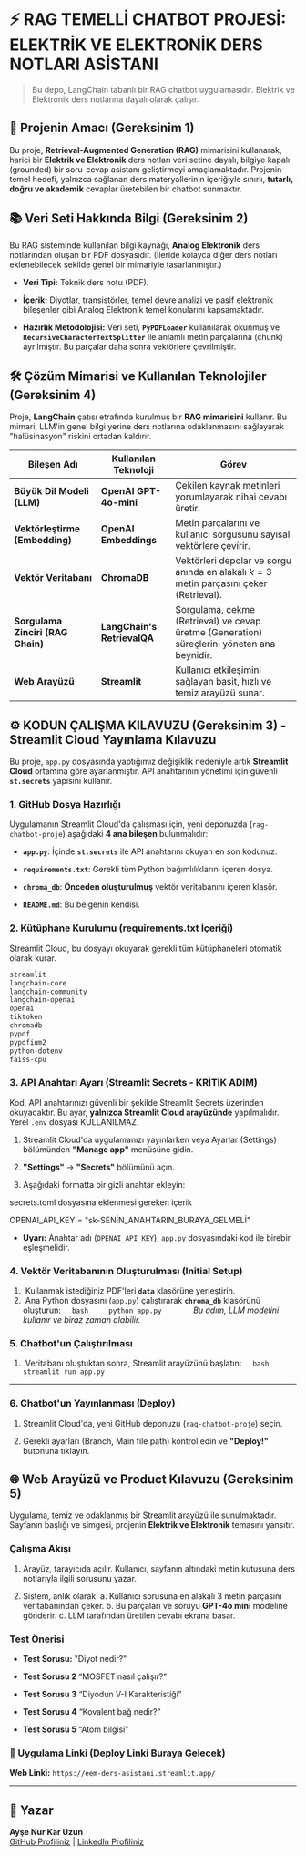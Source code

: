 # ⚡ RAG TEMELLİ CHATBOT PROJESİ: ELEKTRİK VE ELEKTRONİK DERS NOTLARI ASİSTANI

> Bu depo, LangChain tabanlı bir RAG chatbot uygulamasıdır. Elektrik ve Elektronik ders notlarına dayalı olarak çalışır.

## 🎯 Projenin Amacı (Gereksinim 1)

Bu proje, **Retrieval-Augmented Generation (RAG)** mimarisini kullanarak, harici bir **Elektrik ve Elektronik** ders notları veri setine dayalı, bilgiye kapalı (grounded) bir soru-cevap asistanı geliştirmeyi amaçlamaktadır. Projenin temel hedefi, yalnızca sağlanan ders materyallerinin içeriğiyle sınırlı, **tutarlı, doğru ve akademik** cevaplar üretebilen bir chatbot sunmaktır.

## 📚 Veri Seti Hakkında Bilgi (Gereksinim 2)

Bu RAG sisteminde kullanılan bilgi kaynağı, **Analog Elektronik** ders notlarından oluşan bir PDF dosyasıdır. (İleride kolayca diğer ders notları eklenebilecek şekilde genel bir mimariyle tasarlanmıştır.)

* **Veri Tipi:** Teknik ders notu (PDF).

* **İçerik:** Diyotlar, transistörler, temel devre analizi ve pasif elektronik bileşenler gibi Analog Elektronik temel konularını kapsamaktadır.

* **Hazırlık Metodolojisi:** Veri seti, **`PyPDFLoader`** kullanılarak okunmuş ve **`RecursiveCharacterTextSplitter`** ile anlamlı metin parçalarına (chunk) ayrılmıştır. Bu parçalar daha sonra vektörlere çevrilmiştir.

## 🛠️ Çözüm Mimarisi ve Kullanılan Teknolojiler (Gereksinim 4)

Proje, **LangChain** çatısı etrafında kurulmuş bir **RAG mimarisini** kullanır. Bu mimari, LLM'in genel bilgi yerine ders notlarına odaklanmasını sağlayarak "halüsinasyon" riskini ortadan kaldırır.

| Bileşen Adı | Kullanılan Teknoloji | Görev | 
 | ----- | ----- | ----- | 
| **Büyük Dil Modeli (LLM)** | **OpenAI GPT-4o-mini** | Çekilen kaynak metinleri yorumlayarak nihai cevabı üretir. | 
| **Vektörleştirme (Embedding)** | **OpenAI Embeddings** | Metin parçalarını ve kullanıcı sorgusunu sayısal vektörlere çevirir. | 
| **Vektör Veritabanı** | **ChromaDB** | Vektörleri depolar ve sorgu anında en alakalı $k=3$ metin parçasını çeker (Retrieval). | 
| **Sorgulama Zinciri (RAG Chain)** | **LangChain's RetrievalQA** | Sorgulama, çekme (Retrieval) ve cevap üretme (Generation) süreçlerini yöneten ana beynidir. | 
| **Web Arayüzü** | **Streamlit** | Kullanıcı etkileşimini sağlayan basit, hızlı ve temiz arayüzü sunar. | 

## ⚙️ KODUN ÇALIŞMA KILAVUZU (Gereksinim 3) - **Streamlit Cloud Yayınlama Kılavuzu**

Bu proje, `app.py` dosyasında yaptığımız değişiklik nedeniyle artık **Streamlit Cloud** ortamına göre ayarlanmıştır. API anahtarının yönetimi için güvenli **`st.secrets`** yapısını kullanır.

### 1. GitHub Dosya Hazırlığı

Uygulamanın Streamlit Cloud'da çalışması için, yeni deponuzda (`rag-chatbot-proje`) aşağıdaki **4 ana bileşen** bulunmalıdır:

* **`app.py`**: İçinde **`st.secrets`** ile API anahtarını okuyan en son kodunuz.

* **`requirements.txt`**: Gerekli tüm Python bağımlılıklarını içeren dosya.

* **`chroma_db`**: **Önceden oluşturulmuş** vektör veritabanını içeren klasör.

* **`README.md`**: Bu belgenin kendisi.

### 2. Kütüphane Kurulumu (requirements.txt İçeriği)

Streamlit Cloud, bu dosyayı okuyarak gerekli tüm kütüphaneleri otomatik olarak kurar.


```txt
streamlit
langchain-core
langchain-community
langchain-openai
openai
tiktoken
chromadb
pypdf
pypdfium2
python-dotenv
faiss-cpu
```



### 3. API Anahtarı Ayarı (**Streamlit Secrets** - KRİTİK ADIM)

Kod, API anahtarınızı güvenli bir şekilde Streamlit Secrets üzerinden okuyacaktır. Bu ayar, **yalnızca Streamlit Cloud arayüzünde** yapılmalıdır. Yerel `.env` dosyası KULLANILMAZ.

1. Streamlit Cloud'da uygulamanızı yayınlarken veya Ayarlar (Settings) bölümünden **"Manage app"** menüsüne gidin.

2. **"Settings"** -> **"Secrets"** bölümünü açın.

3. Aşağıdaki formatta bir gizli anahtar ekleyin:



secrets.toml dosyasına eklenmesi gereken içerik

OPENAI_API_KEY = "sk-SENİN_ANAHTARIN_BURAYA_GELMELİ"


* **Uyarı:** Anahtar adı (`OPENAI_API_KEY`), `app.py` dosyasındaki kod ile birebir eşleşmelidir.

### 4. Vektör Veritabanının Oluşturulması (Initial Setup)
1.  Kullanmak istediğiniz PDF'leri **`data`** klasörüne yerleştirin.
2.  Ana Python dosyasını (`app.py`) çalıştırarak **`chroma_db`** klasörünü oluşturun:
    ```bash
    python app.py
    ```
    *Bu adım, LLM modelini kullanır ve biraz zaman alabilir.*

### 5. Chatbot'un Çalıştırılması
1.  Veritabanı oluştuktan sonra, Streamlit arayüzünü başlatın:
    ```bash
    streamlit run app.py
    ```

---

### 6. Chatbot'un Yayınlanması (Deploy)

1. Streamlit Cloud'da, yeni GitHub deponuzu (`rag-chatbot-proje`) seçin.

2. Gerekli ayarları (Branch, Main file path) kontrol edin ve **"Deploy!"** butonuna tıklayın.

## 🌐 Web Arayüzü ve Product Kılavuzu (Gereksinim 5)

Uygulama, temiz ve odaklanmış bir Streamlit arayüzü ile sunulmaktadır. Sayfanın başlığı ve simgesi, projenin **Elektrik ve Elektronik** temasını yansıtır.

### Çalışma Akışı

1. Arayüz, tarayıcıda açılır. Kullanıcı, sayfanın altındaki metin kutusuna ders notlarıyla ilgili sorusunu yazar.

2. Sistem, anlık olarak:
a. Kullanıcı sorusuna en alakalı 3 metin parçasını veritabanından çeker.
b. Bu parçaları ve soruyu **GPT-4o mini** modeline gönderir.
c. LLM tarafından üretilen cevabı ekrana basar.

### Test Önerisi

* **Test Sorusu:** "Diyot nedir?"

* **Test Sorusu 2** “MOSFET nasıl çalışır?”

* **Test Sorusu 3** “Diyodun V-I Karakteristiği”

* **Test Sorusu 4** “Kovalent bağ nedir?”

* **Test Sorusu 5** “Atom bilgisi”

### 🔗 Uygulama Linki (Deploy Linki Buraya Gelecek)

**Web Linki:** `https://eem-ders-asistani.streamlit.app/`

---

## 👤 Yazar

**Ayşe Nur Kar Uzun**  
[GitHub Profiliniz](https://github.com/aayse-nur) | [LinkedIn Profiliniz](https://www.linkedin.com/in/ayse-nur-kar/)

